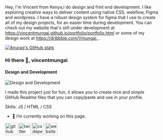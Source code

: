 Hey, I'm Vincent from Kenya,I do design and frint end development. I like exploring creative ways to deliver content using native CSS, webflow, Figma and wordpress. I have a robust design system for figma that I use to create all of my design projects, for an easier time during development. You can check out my website that's still under development at https://vincentmungai.github.io/portfolio/portfolio.html or some of my design work at https://dribbble.com/Vmungai_ .

[![Anurag's GitHub stats](https://github-readme-stats.vercel.app/api?username=vincentmungai)](https://github.com/anuraghazra/github-readme-stats)

### Hi there 👋, vincentmungai
#### Design and Development
![Design and Development](https://pbs.twimg.com/profile_banners/3049630626/1697576572/600x200)

I made this project just for fun, it allows you to create nice and simple GitHub Readme files that you can copy/paste and use in your profile.

Skills: JS / HTML / CSS

- 🔭 I’m currently working on this page. 


[<img src='https://cdn.jsdelivr.net/npm/simple-icons@3.0.1/icons/github.svg' alt='github' height='40'>](https://github.com/vincentmungai)  [<img src='https://cdn.jsdelivr.net/npm/simple-icons@3.0.1/icons/twitter.svg' alt='twitter' height='40'>](https://twitter.com/https://twitter.com/Wallstreet_Lq)  [<img src='https://cdn.jsdelivr.net/npm/simple-icons@3.0.1/icons/codepen.svg' alt='codepen' height='40'>](https://codepen.io/https://codepen.io/vincentmungai)  [<img src='https://cdn.jsdelivr.net/npm/simple-icons@3.0.1/icons/icloud.svg' alt='website' height='40'>](https://vincentmungai.github.io/portfolio/portfolio.html)  



